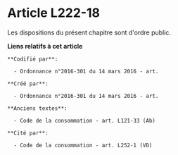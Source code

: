 # Article L222-18

Les dispositions du présent chapitre sont d'ordre public.

**Liens relatifs à cet article**

	**Codifié par**:

	  - Ordonnance n°2016-301 du 14 mars 2016 - art.

	**Créé par**:

	  - Ordonnance n°2016-301 du 14 mars 2016 - art.

	**Anciens textes**:

	  - Code de la consommation - art. L121-33 (Ab)

	**Cité par**:

	  - Code de la consommation - art. L252-1 (VD)
